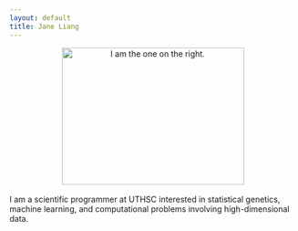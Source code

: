 ```yaml
---
layout: default
title: Jane Liang
---
```


<center><img src="{{ site.url }}/media/chicken.jpg" width="320" height="240" title="I am the one on the right."/></center>
<br>
I am a scientific programmer at UTHSC interested in statistical genetics, machine learning, and computational problems involving high-dimensional data. 